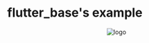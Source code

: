 # flutter_base's example

<p align="center">
  <img src="https://flutter-base.oss-cn-shenzhen.aliyuncs.com/logo.png" alt="logo">
 </p>
